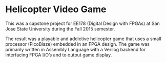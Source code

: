 # Helicopter Video Game
This was a capstone project for EE178 (Digital Design with FPGAs) at San Jose State University during the Fall 2015 semester.

The result was a playable and addictive helicopter game that uses a small processor (PicoBlaze) embedded in an FPGA design. The game was primarily written in Assembly Language with a Verilog backend for interfacing FPGA I/O’s and to output game display.
